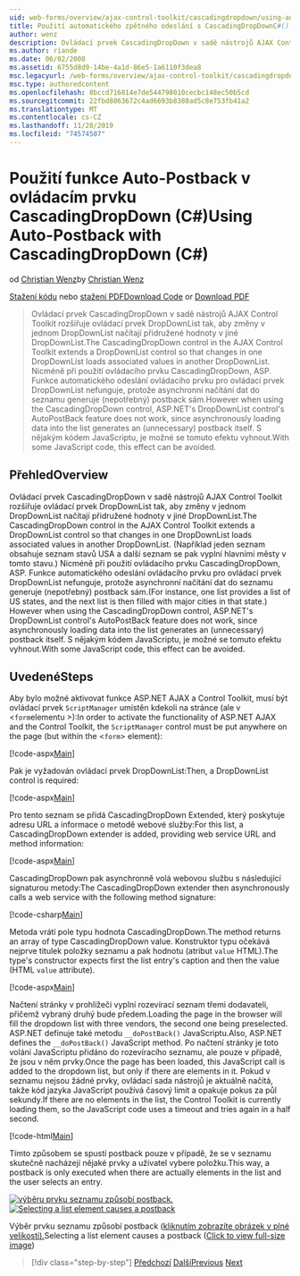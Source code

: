 ```yaml
---
uid: web-forms/overview/ajax-control-toolkit/cascadingdropdown/using-auto-postback-with-cascadingdropdown-cs
title: Použití automatického zpětného odeslání s CascadingDropDownC#() | Microsoft Docs
author: wenz
description: Ovládací prvek CascadingDropDown v sadě nástrojů AJAX Control Toolkit rozšiřuje ovládací prvek DropDownList tak, aby změny v jednom DropDownList načítají přidružené hodnoty v anoth...
ms.author: riande
ms.date: 06/02/2008
ms.assetid: 6755d8d9-14be-4a1d-86e5-1a6110f3dea8
msc.legacyurl: /web-forms/overview/ajax-control-toolkit/cascadingdropdown/using-auto-postback-with-cascadingdropdown-cs
msc.type: authoredcontent
ms.openlocfilehash: 8bccd716814e7de544798010cecbc148ec50b5cd
ms.sourcegitcommit: 22fbd8863672c4ad6693b8388ad5c8e753fb41a2
ms.translationtype: MT
ms.contentlocale: cs-CZ
ms.lasthandoff: 11/28/2019
ms.locfileid: "74574507"
---
```

# <a name="using-auto-postback-with-cascadingdropdown-c"></a><span data-ttu-id="ddcd6-103">Použití funkce Auto-Postback v ovládacím prvku CascadingDropDown (C#)</span><span class="sxs-lookup"><span data-stu-id="ddcd6-103">Using Auto-Postback with CascadingDropDown (C#)</span></span>

<span data-ttu-id="ddcd6-104">od [Christian Wenz](https://github.com/wenz)</span><span class="sxs-lookup"><span data-stu-id="ddcd6-104">by [Christian Wenz](https://github.com/wenz)</span></span>

<span data-ttu-id="ddcd6-105">[Stažení kódu](https://download.microsoft.com/download/9/0/7/907760b1-2c60-4f81-aeb6-ca416a573b0d/cascadingdropdown3.cs.zip) nebo [stažení PDF](https://download.microsoft.com/download/2/d/c/2dc10e34-6983-41d4-9c08-f78f5387d32b/cascadingdropdown3CS.pdf)</span><span class="sxs-lookup"><span data-stu-id="ddcd6-105">[Download Code](https://download.microsoft.com/download/9/0/7/907760b1-2c60-4f81-aeb6-ca416a573b0d/cascadingdropdown3.cs.zip) or [Download PDF](https://download.microsoft.com/download/2/d/c/2dc10e34-6983-41d4-9c08-f78f5387d32b/cascadingdropdown3CS.pdf)</span></span>

> <span data-ttu-id="ddcd6-106">Ovládací prvek CascadingDropDown v sadě nástrojů AJAX Control Toolkit rozšiřuje ovládací prvek DropDownList tak, aby změny v jednom DropDownList načítají přidružené hodnoty v jiné DropDownList.</span><span class="sxs-lookup"><span data-stu-id="ddcd6-106">The CascadingDropDown control in the AJAX Control Toolkit extends a DropDownList control so that changes in one DropDownList loads associated values in another DropDownList.</span></span> <span data-ttu-id="ddcd6-107">Nicméně při použití ovládacího prvku CascadingDropDown, ASP. Funkce automatického odeslání ovládacího prvku pro ovládací prvek DropDownList nefunguje, protože asynchronní načítání dat do seznamu generuje (nepotřebný) postback sám.</span><span class="sxs-lookup"><span data-stu-id="ddcd6-107">However when using the CascadingDropDown control, ASP.NET's DropDownList control's AutoPostBack feature does not work, since asynchronously loading data into the list generates an (unnecessary) postback itself.</span></span> <span data-ttu-id="ddcd6-108">S nějakým kódem JavaScriptu, je možné se tomuto efektu vyhnout.</span><span class="sxs-lookup"><span data-stu-id="ddcd6-108">With some JavaScript code, this effect can be avoided.</span></span>

## <a name="overview"></a><span data-ttu-id="ddcd6-109">Přehled</span><span class="sxs-lookup"><span data-stu-id="ddcd6-109">Overview</span></span>

<span data-ttu-id="ddcd6-110">Ovládací prvek CascadingDropDown v sadě nástrojů AJAX Control Toolkit rozšiřuje ovládací prvek DropDownList tak, aby změny v jednom DropDownList načítají přidružené hodnoty v jiné DropDownList.</span><span class="sxs-lookup"><span data-stu-id="ddcd6-110">The CascadingDropDown control in the AJAX Control Toolkit extends a DropDownList control so that changes in one DropDownList loads associated values in another DropDownList.</span></span> <span data-ttu-id="ddcd6-111">(Například jeden seznam obsahuje seznam stavů USA a další seznam se pak vyplní hlavními městy v tomto stavu.) Nicméně při použití ovládacího prvku CascadingDropDown, ASP. Funkce automatického odeslání ovládacího prvku pro ovládací prvek DropDownList nefunguje, protože asynchronní načítání dat do seznamu generuje (nepotřebný) postback sám.</span><span class="sxs-lookup"><span data-stu-id="ddcd6-111">(For instance, one list provides a list of US states, and the next list is then filled with major cities in that state.) However when using the CascadingDropDown control, ASP.NET's DropDownList control's AutoPostBack feature does not work, since asynchronously loading data into the list generates an (unnecessary) postback itself.</span></span> <span data-ttu-id="ddcd6-112">S nějakým kódem JavaScriptu, je možné se tomuto efektu vyhnout.</span><span class="sxs-lookup"><span data-stu-id="ddcd6-112">With some JavaScript code, this effect can be avoided.</span></span>

## <a name="steps"></a><span data-ttu-id="ddcd6-113">Uvedené</span><span class="sxs-lookup"><span data-stu-id="ddcd6-113">Steps</span></span>

<span data-ttu-id="ddcd6-114">Aby bylo možné aktivovat funkce ASP.NET AJAX a Control Toolkit, musí být ovládací prvek `ScriptManager` umístěn kdekoli na stránce (ale v &lt;`form`elementu &gt;):</span><span class="sxs-lookup"><span data-stu-id="ddcd6-114">In order to activate the functionality of ASP.NET AJAX and the Control Toolkit, the `ScriptManager` control must be put anywhere on the page (but within the &lt;`form`&gt; element):</span></span>

[!code-aspx[Main](using-auto-postback-with-cascadingdropdown-cs/samples/sample1.aspx)]

<span data-ttu-id="ddcd6-115">Pak je vyžadován ovládací prvek DropDownList:</span><span class="sxs-lookup"><span data-stu-id="ddcd6-115">Then, a DropDownList control is required:</span></span>

[!code-aspx[Main](using-auto-postback-with-cascadingdropdown-cs/samples/sample2.aspx)]

<span data-ttu-id="ddcd6-116">Pro tento seznam se přidá CascadingDropDown Extended, který poskytuje adresu URL a informace o metodě webové služby:</span><span class="sxs-lookup"><span data-stu-id="ddcd6-116">For this list, a CascadingDropDown extender is added, providing web service URL and method information:</span></span>

[!code-aspx[Main](using-auto-postback-with-cascadingdropdown-cs/samples/sample3.aspx)]

<span data-ttu-id="ddcd6-117">CascadingDropDown pak asynchronně volá webovou službu s následující signaturou metody:</span><span class="sxs-lookup"><span data-stu-id="ddcd6-117">The CascadingDropDown extender then asynchronously calls a web service with the following method signature:</span></span>

[!code-csharp[Main](using-auto-postback-with-cascadingdropdown-cs/samples/sample4.cs)]

<span data-ttu-id="ddcd6-118">Metoda vrátí pole typu hodnota CascadingDropDown.</span><span class="sxs-lookup"><span data-stu-id="ddcd6-118">The method returns an array of type CascadingDropDown value.</span></span> <span data-ttu-id="ddcd6-119">Konstruktor typu očekává nejprve titulek položky seznamu a pak hodnotu (atribut `value` HTML).</span><span class="sxs-lookup"><span data-stu-id="ddcd6-119">The type's constructor expects first the list entry's caption and then the value (HTML `value` attribute).</span></span>

[!code-aspx[Main](using-auto-postback-with-cascadingdropdown-cs/samples/sample5.aspx)]

<span data-ttu-id="ddcd6-120">Načtení stránky v prohlížeči vyplní rozevírací seznam třemi dodavateli, přičemž vybraný druhý bude předem.</span><span class="sxs-lookup"><span data-stu-id="ddcd6-120">Loading the page in the browser will fill the dropdown list with three vendors, the second one being preselected.</span></span> <span data-ttu-id="ddcd6-121">ASP.NET definuje také metodu `__doPostBack()` JavaScriptu.</span><span class="sxs-lookup"><span data-stu-id="ddcd6-121">Also, ASP.NET defines the `__doPostBack()` JavaScript method.</span></span> <span data-ttu-id="ddcd6-122">Po načtení stránky je toto volání JavaScriptu přidáno do rozevíracího seznamu, ale pouze v případě, že jsou v něm prvky.</span><span class="sxs-lookup"><span data-stu-id="ddcd6-122">Once the page has been loaded, this JavaScript call is added to the dropdown list, but only if there are elements in it.</span></span> <span data-ttu-id="ddcd6-123">Pokud v seznamu nejsou žádné prvky, ovládací sada nástrojů je aktuálně načítá, takže kód jazyka JavaScript používá časový limit a opakuje pokus za půl sekundy.</span><span class="sxs-lookup"><span data-stu-id="ddcd6-123">If there are no elements in the list, the Control Toolkit is currently loading them, so the JavaScript code uses a timeout and tries again in a half second.</span></span>

[!code-html[Main](using-auto-postback-with-cascadingdropdown-cs/samples/sample6.html)]

<span data-ttu-id="ddcd6-124">Tímto způsobem se spustí postback pouze v případě, že se v seznamu skutečně nacházejí nějaké prvky a uživatel vybere položku.</span><span class="sxs-lookup"><span data-stu-id="ddcd6-124">This way, a postback is only executed when there are actually elements in the list and the user selects an entry.</span></span>

<span data-ttu-id="ddcd6-125">[![výběru prvku seznamu způsobí postback.](using-auto-postback-with-cascadingdropdown-cs/_static/image2.png)](using-auto-postback-with-cascadingdropdown-cs/_static/image1.png)</span><span class="sxs-lookup"><span data-stu-id="ddcd6-125">[![Selecting a list element causes a postback](using-auto-postback-with-cascadingdropdown-cs/_static/image2.png)](using-auto-postback-with-cascadingdropdown-cs/_static/image1.png)</span></span>

<span data-ttu-id="ddcd6-126">Výběr prvku seznamu způsobí postback ([kliknutím zobrazíte obrázek v plné velikosti).](using-auto-postback-with-cascadingdropdown-cs/_static/image3.png)</span><span class="sxs-lookup"><span data-stu-id="ddcd6-126">Selecting a list element causes a postback ([Click to view full-size image](using-auto-postback-with-cascadingdropdown-cs/_static/image3.png))</span></span>

> [!div class="step-by-step"]
> <span data-ttu-id="ddcd6-127">[Předchozí](presetting-list-entries-with-cascadingdropdown-cs.md)
> [Další](filling-a-list-using-cascadingdropdown-vb.md)</span><span class="sxs-lookup"><span data-stu-id="ddcd6-127">[Previous](presetting-list-entries-with-cascadingdropdown-cs.md)
[Next](filling-a-list-using-cascadingdropdown-vb.md)</span></span>
